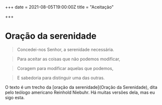 +++
date = 2021-08-05T19:00:00Z
title = "Aceitação"

+++
# Oração da serenidade

> Concedei-nos Senhor, a serenidade necessária.

> Para aceitar as coisas que não podemos modificar,

> Coragem para modificar aquelas que podemos,

> E sabedoria para distinguir uma das outras.

O texto é um trecho da [oração da serenidade](Oração da Serenidade), dita pelo teólogo americano Reinhold Niebuhr. Há muitas versões dela, mas eu sigo esta.